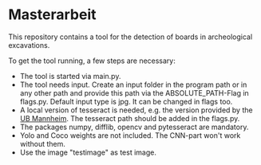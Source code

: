 # Masterarbeit

This repository contains a tool for the detection of boards in archeological excavations.

To get the tool running, a few steps are necessary:

- The tool is started via main.py.
- The tool needs input. Create an input folder in the program path or in any other path and provide this path via the ABSOLUTE_PATH-Flag in flags.py. Default input type is jpg. It can be changed in flags too.
- A local version of tesseract is needed, e.g. the version provided by the [UB Mannheim](https://github.com/UB-Mannheim/tesseract/wiki). The tesseract path should be added in the flags.py.
- The packages numpy, difflib, opencv and pytesseract are mandatory.
- Yolo and Coco weights are not included. The CNN-part won't work without them.
- Use the image "testimage" as test image.
